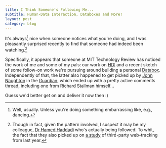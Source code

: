 ```yaml
---
title: I Think Someone's Following Me...
subtitle: Human-Data Interaction, Databoxes and More!
layout: post
category: blog
---
```


It's always[^1] nice when someone notices what you're doing, and I was
pleasantly surprised recently to find that someone had indeed been watching.[^2]

[^1]: Well, usually. Unless you're doing something embarrassing like, e.g.,
      dancing.

[^2]: Though in fact, given the pattern involved, I suspect it may be my
      colleague, [Dr Hamed Haddadi](http://www.eecs.qmul.ac.uk/~hamed/) who's
      actually being followed. To whit, the fact that they also picked up on
      [a study](http://www.technologyreview.com/view/530741/the-murky-world-of-third-party-web-tracking/)
      of third-party web-tracking from last year.

Specifically, it appears that someone at MIT Technology Review has noticed the
work of me and some of my pals: our work on [HDI][] and a recent sketch of some
follow-on work we're pursuing around building a personal [Databox][].
Independently of that, the latter also happened to get picked up by
[John Naughton][naughton] in the [Guardian][], which ended up with a pretty
active comments thread, including one from Richard Stallman himself...

Guess we'd better get on and deliver it now then :)

[hdi]: http://www.technologyreview.com/view/533901/the-emerging-science-of-human-data-interaction/

[databox]: http://www.technologyreview.com/view/534526/how-a-box-could-solve-the-personal-data-conundrum/

[guardian]: http://www.theguardian.com/technology/2015/feb/01/control-personal-data-databox-end-user-agreement

[naughton]: http://www.theguardian.com/profile/johnnaughton
